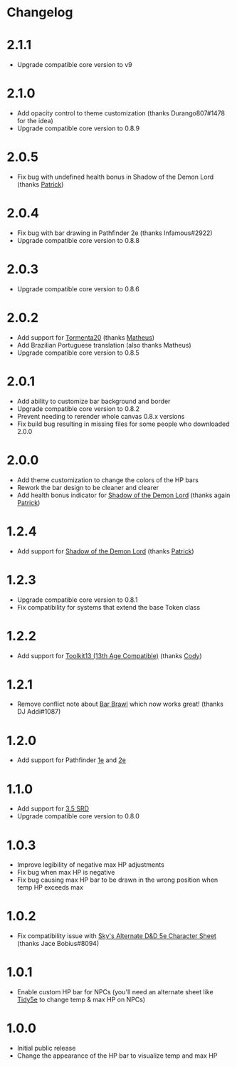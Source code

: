 # Changelog

# 2.1.1
 - Upgrade compatible core version to v9

# 2.1.0
 - Add opacity control to theme customization (thanks Durango807#1478 for the idea)
 - Upgrade compatible core version to 0.8.9

# 2.0.5
 - Fix bug with undefined health bonus in Shadow of the Demon Lord (thanks [Patrick](https://github.com/patrickporto))

# 2.0.4
 - Fix bug with bar drawing in Pathfinder 2e (thanks Infamous#2922)
 - Upgrade compatible core version to 0.8.8

# 2.0.3
 - Upgrade compatible core version to 0.8.6

# 2.0.2
 - Add support for [Tormenta20](https://foundryvtt.com/packages/tormenta20) (thanks [Matheus](https://github.com/mclemente))
 - Add Brazilian Portuguese translation (also thanks Matheus)
 - Upgrade compatible core version to 0.8.5

# 2.0.1
 - Add ability to customize bar background and border
 - Upgrade compatible core version to 0.8.2
 - Prevent needing to rerender whole canvas 0.8.x versions
 - Fix build bug resulting in missing files for some people who downloaded 2.0.0

# 2.0.0
 - Add theme customization to change the colors of the HP bars
 - Rework the bar design to be cleaner and clearer
 - Add health bonus indicator for [Shadow of the Demon Lord](https://foundryvtt.com/packages/demonlord) (thanks again [Patrick](https://github.com/patrickporto))

# 1.2.4
 - Add support for [Shadow of the Demon Lord](https://foundryvtt.com/packages/demonlord) (thanks [Patrick](https://github.com/patrickporto))

# 1.2.3
 - Upgrade compatible core version to 0.8.1
 - Fix compatibility for systems that extend the base Token class

# 1.2.2
 - Add support for [Toolkit13 (13th Age Compatible)](https://foundryvtt.com/packages/archmage) (thanks [Cody](https://github.com/cswendrowski))

# 1.2.1
 - Remove conflict note about [Bar Brawl](https://gitlab.com/woodentavern/foundryvtt-bar-brawl) which now works great! (thanks DJ Addi#1087)

# 1.2.0
 - Add support for Pathfinder [1e](https://foundryvtt.com/packages/pf1) and [2e](https://foundryvtt.com/packages/pf2e)

# 1.1.0
 - Add support for [3.5 SRD](https://foundryvtt.com/packages/D35E)
 - Upgrade compatible core version to 0.8.0

# 1.0.3
 - Improve legibility of negative max HP adjustments
 - Fix bug when max HP is negative
 - Fix bug causing max HP bar to be drawn in the wrong position when temp HP exceeds max

# 1.0.2
 - Fix compatibility issue with [Sky's Alternate D&D 5e Character Sheet](https://github.com/Sky-Captain-13/foundry/tree/master/alt5e) (thanks Jace Bobius#8094)

# 1.0.1
 - Enable custom HP bar for NPCs (you'll need an alternate sheet like [Tidy5e](https://foundryvtt.com/packages/tidy5e-sheet) to change temp & max HP on NPCs)

# 1.0.0
 - Initial public release
 - Change the appearance of the HP bar to visualize temp and max HP
